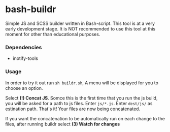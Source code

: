# bash-buildr
Simple JS and SCSS builder written in Bash-script. This tool is at a very early development stage. It is NOT recommended to use this tool at this moment for other than educational purposes.

### Dependencies
- inotify-tools

### Usage
In order to try it out run ```sh buildr.sh```, A menu will be displayed for you to choose an option. 

Select **(!) Concat JS**. Somce this is the first time that you run the js build, you will be asked for a path to js files. Enter `js/*.js`. Enter `dest/js/` as estination path. That's it! Your files are now being concatenated.

If you want the concatenation to be automatically run on each change to the files, after running buildr select **(3) Watch for changes**
